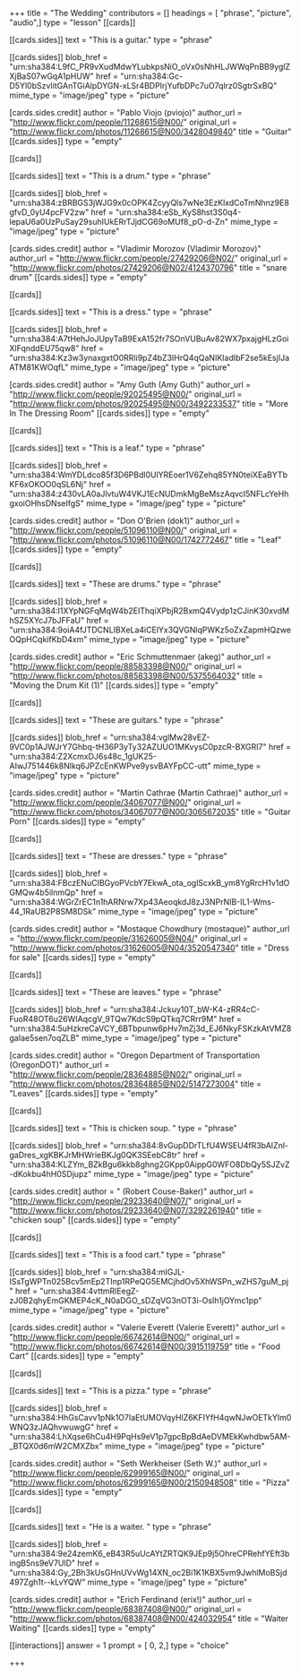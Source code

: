 +++
title = "The Wedding"
contributors = []
headings = [ "phrase", "picture", "audio",]
type = "lesson"
[[cards]]

[[cards.sides]]
text = "This is a guitar."
type = "phrase"

[[cards.sides]]
blob_href = "urn:sha384:L9fC_PR9vXudMdwYLubkpsNiO_oVx0sNhHLJWWqPnBB9yglZXjBaS07wGqA1pHUW"
href = "urn:sha384:Gc-D5Yl0bSzvIitGAnTGiAlpDYGN-xLSr4BDPIrjYufbDPc7uO7qlrz0SgtrSxBQ"
mime_type = "image/jpeg"
type = "picture"

[cards.sides.credit]
author = "Pablo Viojo (pviojo)"
author_url = "http://www.flickr.com/people/11268615@N00/"
original_url = "http://www.flickr.com/photos/11268615@N00/3428049840"
title = "Guitar"
[[cards.sides]]
type = "empty"

[[cards]]

[[cards.sides]]
text = "This is a drum."
type = "phrase"

[[cards.sides]]
blob_href = "urn:sha384:zBRBGS3jWJG9x0cOPK4ZcyyQls7wNe3EzKlxdCoTmNhnz9E8gfvD_0yU4pcFV2zw"
href = "urn:sha384:eSb_KyS8hst3S0q4-lepaU6a0UzPuSay29suhIUkERrTJjdCG69oMUf8_pO-d-Zn"
mime_type = "image/jpeg"
type = "picture"

[cards.sides.credit]
author = "Vladimir Morozov (Vladimir Morozov)"
author_url = "http://www.flickr.com/people/27429206@N02/"
original_url = "http://www.flickr.com/photos/27429206@N02/4124370796"
title = "snare drum"
[[cards.sides]]
type = "empty"

[[cards]]

[[cards.sides]]
text = "This is a dress."
type = "phrase"

[[cards.sides]]
blob_href = "urn:sha384:A7tHehJoJUpyTaB9ExA152fr7SOnVUBuAv82WX7pxajgHLzGoiXlFqnddEU75qw8"
href = "urn:sha384:Kz3w3ynaxgxtO0RRli9pZ4bZ3IHrQ4qQaNIKIadIbF2se5kEsjIJaATM81KWOqfL"
mime_type = "image/jpeg"
type = "picture"

[cards.sides.credit]
author = "Amy Guth (Amy Guth)"
author_url = "http://www.flickr.com/people/92025495@N00/"
original_url = "http://www.flickr.com/photos/92025495@N00/3492233537"
title = "More In The Dressing Room"
[[cards.sides]]
type = "empty"

[[cards]]

[[cards.sides]]
text = "This is a leaf."
type = "phrase"

[[cards.sides]]
blob_href = "urn:sha384:WmYDLdco85f3D6PBdl0UlYREoer1V6Zehq85YN0teiXEaBYTbKF6xOKOO0qSL6Nj"
href = "urn:sha384:z430vLA0aJlvtuW4VKJ1EcNUDmkMgBeMszAqvcI5NFLcYeHhgxoiOHhsDNseIfgS"
mime_type = "image/jpeg"
type = "picture"

[cards.sides.credit]
author = "Don O'Brien (dok1)"
author_url = "http://www.flickr.com/people/51096110@N00/"
original_url = "http://www.flickr.com/photos/51096110@N00/1742772467"
title = "Leaf"
[[cards.sides]]
type = "empty"

[[cards]]

[[cards.sides]]
text = "These are drums."
type = "phrase"

[[cards.sides]]
blob_href = "urn:sha384:I1XYpNGFqMqW4b2EIThqiXPbjR2BxmQ4Vydp1zCJinK30xvdMhSZ5XYcJ7bJFFaU"
href = "urn:sha384:9oiA4fJTDCNLIBXeLa4iCElYx3QVGNlqPWKz5oZxZapmHQzweOQpHCqkifKbD4xm"
mime_type = "image/jpeg"
type = "picture"

[cards.sides.credit]
author = "Eric Schmuttenmaer (akeg)"
author_url = "http://www.flickr.com/people/88583398@N00/"
original_url = "http://www.flickr.com/photos/88583398@N00/5375564032"
title = "Moving the Drum Kit (1)"
[[cards.sides]]
type = "empty"

[[cards]]

[[cards.sides]]
text = "These are guitars."
type = "phrase"

[[cards.sides]]
blob_href = "urn:sha384:vglMw28vEZ-9VC0p1AJWJrY7Ghbq-tH36P3yTy32AZUUO1MKvysC0pzcR-BXGRI7"
href = "urn:sha384:Z2XcmxDJ6s48c_1gUK25-AIwJ751446k8Nlkq6JPZcEnKWPve9ysvBAYFpCC-utt"
mime_type = "image/jpeg"
type = "picture"

[cards.sides.credit]
author = "Martin Cathrae (Martin Cathrae)"
author_url = "http://www.flickr.com/people/34067077@N00/"
original_url = "http://www.flickr.com/photos/34067077@N00/3065672035"
title = "Guitar Porn"
[[cards.sides]]
type = "empty"

[[cards]]

[[cards.sides]]
text = "These are dresses."
type = "phrase"

[[cards.sides]]
blob_href = "urn:sha384:FBczENuCIBGyoPVcbY7EkwA_ota_oglScxkB_ym8YgRrcH1v1dOGMQw4b5ilnmQp"
href = "urn:sha384:WGrZrEC1n1hARNrw7Xp43AeoqkdJ8zJ3NPrNIB-IL1-Wms-44_1RaUB2P8SM8DSk"
mime_type = "image/jpeg"
type = "picture"

[cards.sides.credit]
author = "Mostaque Chowdhury (mostaque)"
author_url = "http://www.flickr.com/people/31626005@N04/"
original_url = "http://www.flickr.com/photos/31626005@N04/3520547340"
title = "Dress for sale"
[[cards.sides]]
type = "empty"

[[cards]]

[[cards.sides]]
text = "These are leaves."
type = "phrase"

[[cards.sides]]
blob_href = "urn:sha384:Jckuy10T_bW-K4-zRR4cC-FuoR48OT6u26WIAqcgV_9TQw7KdcS9pQTkq7CRrr9M"
href = "urn:sha384:5uHzkreCaVCY_6BTbpunw6pHv7mZj3d_EJ6NkyFSKzkAtVMZ8gaIae5sen7oqZLB"
mime_type = "image/jpeg"
type = "picture"

[cards.sides.credit]
author = "Oregon Department of Transportation (OregonDOT)"
author_url = "http://www.flickr.com/people/28364885@N02/"
original_url = "http://www.flickr.com/photos/28364885@N02/5147273004"
title = "Leaves"
[[cards.sides]]
type = "empty"

[[cards]]

[[cards.sides]]
text = "This is chicken soup. "
type = "phrase"

[[cards.sides]]
blob_href = "urn:sha384:8vGupDDrTLfU4WSEU4fR3bAIZnl-gaDres_xgKBKJrMHWrieBKJg0QK3SEebC8tr"
href = "urn:sha384:KLZYm_BZkBgu6kkb8ghng2GKpp0AippG0WFO8DbQy5SJZvZ-dKokbu4hH0SDjupz"
mime_type = "image/jpeg"
type = "picture"

[cards.sides.credit]
author = " (Robert Couse-Baker)"
author_url = "http://www.flickr.com/people/29233640@N07/"
original_url = "http://www.flickr.com/photos/29233640@N07/3292261940"
title = "chicken soup"
[[cards.sides]]
type = "empty"

[[cards]]

[[cards.sides]]
text = "This is a food cart."
type = "phrase"

[[cards.sides]]
blob_href = "urn:sha384:mlGJL-ISsTgWPTn025Bcv5mEp2TInp1RPeQG5EMCjhdOv5XhWSPn_wZHS7guM_pj"
href = "urn:sha384:4vttmRlEegZ-zJ0B2qhyEmGKMEP4cK_N0aDGO_sDZqVG3nOT3i-OsIh1jOYmc1pp"
mime_type = "image/jpeg"
type = "picture"

[cards.sides.credit]
author = "Valerie Everett (Valerie Everett)"
author_url = "http://www.flickr.com/people/66742614@N00/"
original_url = "http://www.flickr.com/photos/66742614@N00/3915119759"
title = "Food Cart"
[[cards.sides]]
type = "empty"

[[cards]]

[[cards.sides]]
text = "This is a pizza."
type = "phrase"

[[cards.sides]]
blob_href = "urn:sha384:HhGsCavv1pNk1O7IaEtUMOVqyHlZ6KFIYfH4qwNJwOETkYIm0WNQ3zJAQhvwuwgG"
href = "urn:sha384:LhXqse6hCu4H9PqHs9eV1p7gpcBpBdAeDVMEkKwhdbw5AM-_BTQX0d6mW2CMXZbx"
mime_type = "image/jpeg"
type = "picture"

[cards.sides.credit]
author = "Seth Werkheiser (Seth W.)"
author_url = "http://www.flickr.com/people/62999165@N00/"
original_url = "http://www.flickr.com/photos/62999165@N00/2150948508"
title = "Pizza"
[[cards.sides]]
type = "empty"

[[cards]]

[[cards.sides]]
text = "He is a waiter. "
type = "phrase"

[[cards.sides]]
blob_href = "urn:sha384:9e24zemK6_eB43R5uUcAYtZRTQK9JEp9j5OhreCPRehfYEft3bingB5ns9eV7UlD"
href = "urn:sha384:Gy_2Bh3kUsGHnUVvWg14XN_oc2Bi1K1KBX5vm9JwhlMoBSjd497Zgh1t--kLvYQW"
mime_type = "image/jpeg"
type = "picture"

[cards.sides.credit]
author = "Erich Ferdinand (erix!)"
author_url = "http://www.flickr.com/people/68387408@N00/"
original_url = "http://www.flickr.com/photos/68387408@N00/424032954"
title = "Waiter Waiting"
[[cards.sides]]
type = "empty"

[[interactions]]
answer = 1
prompt = [ 0, 2,]
type = "choice"

+++
